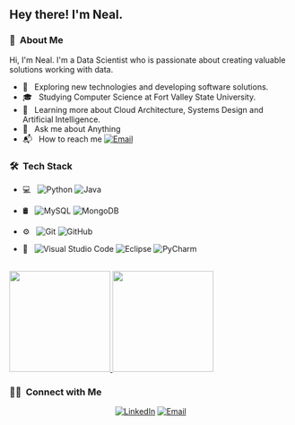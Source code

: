 

<h2> Hey there! I'm Neal.</h2>

<h3> 🤝 &nbsp;About Me </h3>

Hi, I'm Neal. I'm a Data Scientist who is passionate about creating valuable solutions working with data. 

- 🤔 &nbsp; Exploring new technologies and developing software solutions.
- 🎓 &nbsp; Studying Computer Science at Fort Valley State University.
- 🌱 &nbsp; Learning more about Cloud Architecture, Systems Design and Artificial Intelligence.
- 💬 &nbsp; Ask me about Anything
- 📬 &nbsp; How to reach me <a href="mailto:nealwillis0@gmail.com"><img alt="Email" src="https://img.shields.io/badge/Email:-nealwillis0@gmail.com-gray?style=flat-square&logo=gmail"></a>

<h3> 🛠 &nbsp;Tech Stack</h3>

- 💻 &nbsp;
  ![Python](https://img.shields.io/badge/-Python-333333?style=flat&logo=python)
  ![Java](https://img.shields.io/badge/-Java-333333?style=flat&logo=Java&logoColor=007396)

- 🛢 &nbsp;
  ![MySQL](https://img.shields.io/badge/-MySQL-333333?style=flat&logo=mysql)
  ![MongoDB](https://img.shields.io/badge/-MongoDB-333333?style=flat&logo=mongodb)
- ⚙️ &nbsp;
  ![Git](https://img.shields.io/badge/-Git-333333?style=flat&logo=git)
  ![GitHub](https://img.shields.io/badge/-GitHub-333333?style=flat&logo=github)

- 🔧 &nbsp;
  ![Visual Studio Code](https://img.shields.io/badge/-Visual%20Studio%20Code-333333?style=flat&logo=visual-studio-code&logoColor=007ACC)
  ![Eclipse](https://img.shields.io/badge/-Eclipse-333333?style=flat&logo=eclipse-ide&logoColor=2C2255)
  ![PyCharm](https://img.shields.io/badge/PyCharm-333333?style=flat&logo=pycharm)


<br/>

<a href="https://github.com/neal-willis">
  <img height="180em" src="https://github-readme-stats.vercel.app/api?username=nealwillis&theme=buefy&show_icons=true" />
  <img height="180em" src="https://github-readme-stats.vercel.app/api/top-langs/?username=nealwillis&theme=buefy&layout=compact" />
</a>

<br/>

<h3> 🤝🏻 &nbsp;Connect with Me </h3>

<p align="center">
<a href="https://www.linkedin.com/in/nealwillis/"><img alt="LinkedIn" src="https://img.shields.io/badge/LinkedIn-Neal%20Willis%20?style=flat-square&logo=linkedin"></a>
<a href="mailto:nealwillis0@gmail.com"><img alt="Email" src="https://img.shields.io/badge/Email-nealwillis0@gmail.com-blue?style=flat-square&logo=gmail"></a>
</p>
